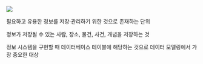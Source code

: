 ![](https://i.imgur.com/jNvTkK2.png)



필요하고 유용한 정보를 저장·관리하기 위한 것으로 존재하는 단위

정보가 저장될 수 있는 사람, 장소, 물건, 사건, 개념을 저장하는 것

정보 시스템을 구현할 때 데이터베이스 테이블에 해당하는 것으로 데이터 모델링에서 가장 중요한 대상